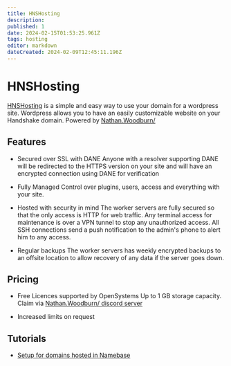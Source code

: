 ```yaml
---
title: HNSHosting
description: 
published: 1
date: 2024-02-15T01:53:25.961Z
tags: hosting
editor: markdown
dateCreated: 2024-02-09T12:45:11.196Z
---
```


# HNSHosting

[HNSHosting](https://hnshosting.au) is a simple and easy way to use your domain for a wordpress site.
Wordpress allows you to have an easily customizable website on your Handshake domain.
Powered by [Nathan.Woodburn/](https://nathan.woodburn)

## Features
- Secured over SSL with DANE
Anyone with a resolver supporting DANE will be redirected to the HTTPS version on your site and will have an encrypted connection using DANE for verification

- Fully Managed
Control over plugins, users, access and everything with your site.

- Hosted with security in mind
The worker servers are fully secured so that the only access is HTTP for web traffic.
Any terminal access for maintenance is over a VPN tunnel to stop any unauthorized access. All SSH connections send a push notification to the admin's phone to alert him to any access.

- Regular backups
The worker servers has weekly encrypted backups to an offsite location to allow recovery of any data if the server goes down.

## Pricing

- Free Licences supported by OpenSystems
	Up to 1 GB storage capacity.
  Claim via [Nathan.Woodburn/ discord server](https://l.woodburn.au/discord)

- Increased limits on request

## Tutorials

- [Setup for domains hosted in Namebase](https://l.woodburn.au/hnshosting_nb)